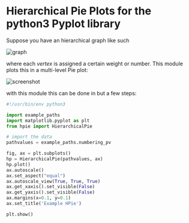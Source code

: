 # Hierarchical Pie Plots for the python3 Pyplot library

Suppose you have an hierarchical graph like such

![graph](example_numbering.png)

where each *vertex* is assigned a certain weight or number. 
This module plots this in a multi-level Pie plot:

![screenshot](scrot.png)

with this module this can be done in but a few steps:

```python
#!/usr/bin/env python3

import example_paths
import matplotlib.pyplot as plt
from hpie import HierarchicalPie

# import the data 
pathvalues = example_paths.numbering_pv

fig, ax = plt.subplots()
hp = HierarchicalPie(pathvalues, ax)
hp.plot()
ax.autoscale()
ax.set_aspect("equal")
ax.autoscale_view(True, True, True)
ax.get_xaxis().set_visible(False)
ax.get_yaxis().set_visible(False)
ax.margins(x=0.1, y=0.1)
ax.set_title('Example HPie')

plt.show()
```